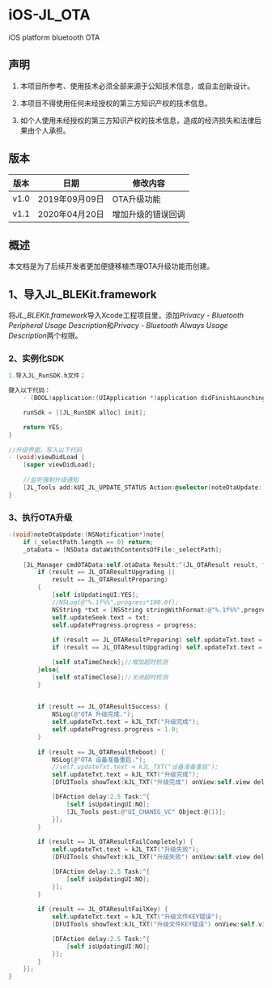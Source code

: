 # iOS-JL_OTA
iOS platform bluetooth OTA
## 声明

1. 本项⽬所参考、使⽤技术必须全部来源于公知技术信息，或⾃主创新设计。 

2. 本项⽬不得使⽤任何未经授权的第三⽅知识产权的技术信息。 

3. 如个⼈使⽤未经授权的第三⽅知识产权的技术信息，造成的经济损失和法律后果由个⼈承担。 

## 版本

| 版本 | 日期           | 修改内容           |
| ---- | -------------- | ------------------ |
| v1.0 | 2019年09月09日 | OTA升级功能        |
| v1.1 | 2020年04月20日 | 增加升级的错误回调 |

## 概述

本文档是为了后续开发者更加便捷移植杰理OTA升级功能而创建。

## 1、导入JL_BLEKit.framework

将*JL_BLEKit.framework*导入Xcode工程项目里，添加*Privacy - Bluetooth Peripheral Usage Description*和*Privacy - Bluetooth Always Usage Description*两个权限。

### 2、实例化SDK

```objective-c
1.导入JL_RunSDK.h文件；

键入以下代码：
    - (BOOL)application:(UIApplication *)application didFinishLaunchingWithOptions:(NSDictionary *)launchOptions {

    runSdk = [[JL_RunSDK alloc] init];

    return YES;
}
    
//升级界面，写入以下代码
- (void)viewDidLoad {
    [super viewDidLoad];
    
    //监听强制升级通知
    [JL_Tools add:kUI_JL_UPDATE_STATUS Action:@selector(noteOtaUpdate:) Own:self];
}
```



### 3、执行OTA升级

```objective-c
-(void)noteOtaUpdate:(NSNotification*)note{
    if (_selectPath.length == 0) return;
    _otaData = [NSData dataWithContentsOfFile:_selectPath];
    
    [JL_Manager cmdOTAData:self.otaData Result:^(JL_OTAResult result, float progress) {
        if (result == JL_OTAResultUpgrading ||
            result == JL_OTAResultPreparing)
        {
            [self isUpdatingUI:YES];
            //NSLog(@"%.1f%%",progress*100.0f);
            NSString *txt = [NSString stringWithFormat:@"%.1f%%",progress*100.0f];
            self.updateSeek.text = txt;
            self.updateProgress.progress = progress;
            
            if (result == JL_OTAResultPreparing) self.updateTxt.text = kJL_TXT("校验文件中");
            if (result == JL_OTAResultUpgrading) self.updateTxt.text = kJL_TXT("正在升级");

            [self otaTimeCheck];//增加超时检测
        }else{
            [self otaTimeClose];//关闭超时检测
        }

        
        if (result == JL_OTAResultSuccess) {
            NSLog(@"OTA 升级完成.");
            self.updateTxt.text = kJL_TXT("升级完成");
            self.updateProgress.progress = 1.0;
        }
        
        if (result == JL_OTAResultReboot) {
            NSLog(@"OTA 设备准备重启.");
            //self.updateTxt.text = kJL_TXT("设备准备重启");
            self.updateTxt.text = kJL_TXT("升级完成");
            [DFUITools showText:kJL_TXT("升级完成") onView:self.view delay:1.0];

            [DFAction delay:2.5 Task:^{
                [self isUpdatingUI:NO];
                [JL_Tools post:@"UI_CHANEG_VC" Object:@(1)];
            }];
        }
        
        if (result == JL_OTAResultFailCompletely) {
            self.updateTxt.text = kJL_TXT("升级失败");
            [DFUITools showText:kJL_TXT("升级失败") onView:self.view delay:1.0];

            [DFAction delay:2.5 Task:^{
                [self isUpdatingUI:NO];
            }];
        }
        
        if (result == JL_OTAResultFailKey) {
            self.updateTxt.text = kJL_TXT("升级文件KEY错误");
            [DFUITools showText:kJL_TXT("升级文件KEY错误") onView:self.view delay:1.0];

            [DFAction delay:2.5 Task:^{
                [self isUpdatingUI:NO];
            }];
        }
    }];
}
